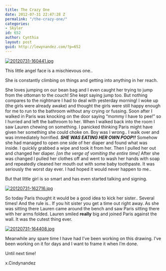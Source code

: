 ```yaml
---
title: The Crazy One
date: 2012-07-31 22:47:28 Z
permalink: "/the-crazy-one/"
categories:
- Skyler
id: 652
author: Cynthia
layout: post
guid: http://lewynandez.com/?p=652
---
```


<a href="http://i1.wp.com/lewynandez.com/wp-content/uploads/2012/07/20120731-160441.jpg" rel="lightbox[652]"><img src="http://i1.wp.com/lewynandez.com/wp-content/uploads/2012/07/20120731-160441.jpg?w=793" alt="20120731-160441.jpg" class="alignnone size-full" data-recalc-dims="1" /></a>

This little angel face is a mischievous one..
  
She is constantly climbing on things and getting into anything in her reach.
  
She loves jumping on our bean bag and I even caught her trying to jump from the ottoman to the couch! She kept saying jump too. But nothing compares to the nightmare I had to deal with yesterday morning! I woke up (the girls were already awake) and thought the girls were still happy enough for me to run to the bathroom without any crying or fussing. Soon after I walked in Paris was knocking on the door saying &#8220;mommy I have to pee!&#8221; so I hurried and left the bathroom to her. When I walked back into the room I saw Lauren chewing on something. I panicked thinking Paris might have given her something she could choke on. Boy was I wrong.. I walk over and was immediately horrified. **_SHE WAS EATING HER OWN POOP!!_** Somehow she had managed to open one side of her diaper and found what was inside. I quickly grabbed a wipe and took it from her. Then I pulled her out and changed her diaper. _[on the verge of vomiting the entire time]_ After she was changed I pulled her clothes off and went to wash her hands with soap and repeatedly cleaned her mouth out with some baby toothpaste. It was seriously the worst day ever. I had hoped it would never happen to me..
  
But that little girl is so smart and has even started talking and signing. 

<a href="http://i0.wp.com/lewynandez.com/wp-content/uploads/2012/07/20120731-162716.jpg" rel="lightbox[652]"><img src="http://i0.wp.com/lewynandez.com/wp-content/uploads/2012/07/20120731-162716.jpg?w=793" alt="20120731-162716.jpg" class="alignnone size-full" data-recalc-dims="1" /></a>

So today Paris thought it would be a good idea to kick her sister.. Several times! And the rule is.. If you hit sister you get a time out right away. As she was sitting there Lauren came around the bench and saw Paris sitting there with her arms folded. Lauren smiled **really** big and joined Paris against the wall. It was the cutest thing ever.

<a href="http://i1.wp.com/lewynandez.com/wp-content/uploads/2012/07/20120731-164408.jpg" rel="lightbox[652]"><img src="http://i1.wp.com/lewynandez.com/wp-content/uploads/2012/07/20120731-164408.jpg?w=793" alt="20120731-164408.jpg" class="alignnone size-full" data-recalc-dims="1" /></a>

Meanwhile any spare time I have had I&#8217;ve been working on this drawing. I&#8217;ve been working on it for days and I want to frame it when I&#8217;m done. 

Until next time!
  
x.Cindynandez